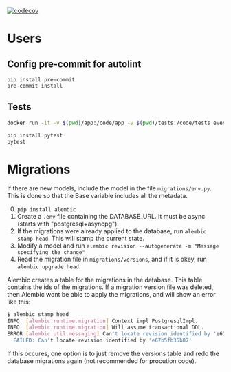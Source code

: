 [![codecov](https://codecov.io/gh/EvenTITO/backend/graph/badge.svg?token=8HYPP8CZJ6)](https://codecov.io/gh/EvenTITO/backend)

# Users

## Config pre-commit for autolint
```
pip install pre-commit
pre-commit install
```

## Tests
```bash
docker run -it -v $(pwd)/app:/code/app -v $(pwd)/tests:/code/tests eventito:latest bash
```

```bash
pip install pytest
pytest
```


# Migrations

If there are new models, include the model in the file `migrations/env.py`. This is done so that the Base variable includes all the metadata. 

0. `pip install alembic`
1. Create a `.env` file containing the DATABASE_URL. It must be async (starts with "postgresql+asyncpg").
2. If the migrations were already applied to the database, run `alembic stamp head`. This will stamp the current state.
3. Modify a model and run  `alembic revision --autogenerate -m "Message specifying the change"`
4. Read the migration file in `migrations/versions`, and if it is okey, run `alembic upgrade head`.


Alembic creates a table for the migrations in the database. This table contains the ids of the migrations. If a migration version file was deleted, then Alembic wont be able to apply the migrations, and will show an error like this:

```bash
$ alembic stamp head
INFO  [alembic.runtime.migration] Context impl PostgresqlImpl.
INFO  [alembic.runtime.migration] Will assume transactional DDL.
ERROR [alembic.util.messaging] Can't locate revision identified by 'e67b5fb35b87'
  FAILED: Can't locate revision identified by 'e67b5fb35b87'
```

If this occures, one option is to just remove the versions table and redo the database migrations again (not recommended for procution code).
